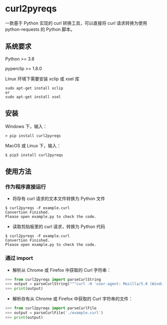 # curl2pyreqs

一款基于 Python 实现的 curl 转换工具，可以直接将 curl 请求转换为使用 python-requests 的 Python 脚本。

## 系统要求

Python >= 3.8

pyperclip >= 1.8.0

Linux 环境下需要安装 xclip 或 xsel 库

```Shell
sudo apt-get install xclip
or
sudo apt-get install xsel
```

## 安装

Windows 下，输入：

```Shell
> pip install curl2pyreqs
```

MacOS 或 Linux 下，输入：

```Shell
$ pip3 install curl2pyreqs
```

## 使用方法

### 作为程序直接运行

-   将存有 curl 请求的文本文件转换为 Python 文件

```Shell
$ curl2pyreqs -F example.curl
Convertion Finished.
Please open example.py to check the code.
```

-   读取剪贴板里的 curl 请求，转换为 Python 代码

```Shell
$ curl2pyreqs -F example.curl
Convertion Finished.
Please open example.py to check the code.
```

### 通过 import

-   解析从 Chrome 或 Firefox 中获取的 Curl 字符串：

```Python
>>> from curl2pyreqs import parseCurlString
>>> output = parseCurlString("""curl -H 'user-agent: Mozilla/5.0 (Windows NT 10.0; Win64; x64; rv:87.0) Gecko/20100101 Firefox/87.0' -H 'accept: text/html,application/xhtml+xml,application/xml;q=0.9,image/avif,image/webp,*/*;q=0.8' -H 'accept-language: en-US,en;q=0.5' --compressed -H 'upgrade-insecure-requests: 1' -H 'te: trailers' https://pypi.org/""")
>>> print(output)
```

-   解析存有从 Chrome 或 Firefox 中获取的 Curl 字符串的文件：

```Python
>>> from curl2pyreqs import parseCurlFile
>>> output = parseCurlFile('./example.curl')
>>> print(output)
```
